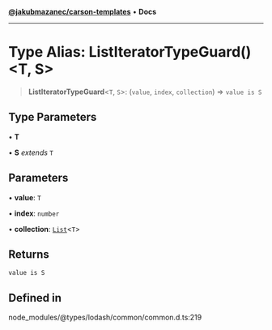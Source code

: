 [**@jakubmazanec/carson-templates**](../../../README.md) • **Docs**

---

# Type Alias: ListIteratorTypeGuard()\<T, S\>

> **ListIteratorTypeGuard**\<`T`, `S`\>: (`value`, `index`, `collection`) => `value is S`

## Type Parameters

• **T**

• **S** _extends_ `T`

## Parameters

• **value**: `T`

• **index**: `number`

• **collection**: [`List`](List.md)\<`T`\>

## Returns

`value is S`

## Defined in

node_modules/@types/lodash/common/common.d.ts:219
